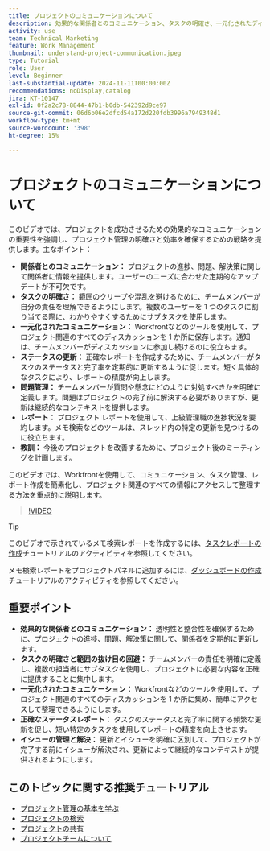 ```yaml
---
title: プロジェクトのコミュニケーションについて
description: 効果的な関係者とのコミュニケーション、タスクの明確さ、一元化されたディスカッション、正確なステータスレポート、プロアクティブな問題解決により、プロジェクトの成功を強化し、連携と効率を維持します。
activity: use
team: Technical Marketing
feature: Work Management
thumbnail: understand-project-communication.jpeg
type: Tutorial
role: User
level: Beginner
last-substantial-update: 2024-11-11T00:00:00Z
recommendations: noDisplay,catalog
jira: KT-10147
exl-id: 0f2a2c78-8844-47b1-b0db-542392d9ce97
source-git-commit: 06d6b06e2dfcd54a172d220fdb3996a7949348d1
workflow-type: tm+mt
source-wordcount: '398'
ht-degree: 15%

---
```


# プロジェクトのコミュニケーションについて

このビデオでは、プロジェクトを成功させるための効果的なコミュニケーションの重要性を強調し、プロジェクト管理の明確さと効率を確保するための戦略を提供します。&#x200B; 主なポイント：
* **関係者とのコミュニケーション：** プロジェクトの進捗、問題、解決策に関して関係者に情報を提供します。&#x200B; ユーザーのニーズに合わせた定期的なアップデートが不可欠です。&#x200B;
* **タスクの明確さ：** 範囲のクリープや混乱を避けるために、チームメンバーが自分の責任を理解できるようにします。&#x200B; 複数のユーザーを 1 つのタスクに割り当てる際に、わかりやすくするためにサブタスクを使用します。&#x200B;
* **一元化されたコミュニケーション：** Workfrontなどのツールを使用して、プロジェクト関連のすべてのディスカッションを 1 か所に保存します。&#x200B; 通知は、チームメンバーがディスカッションに参加し続けるのに役立ちます。&#x200B;
* **ステータスの更新：** 正確なレポートを作成するために、チームメンバーがタスクのステータスと完了率を定期的に更新するように促します。&#x200B; 短く具体的なタスクにより、レポートの精度が向上します。&#x200B;
* **問題管理：** チームメンバーが質問や懸念にどのように対処すべきかを明確に定義します。&#x200B; 問題はプロジェクトの完了前に解決する必要がありますが、更新は継続的なコンテキストを提供します。&#x200B;
* **レポート：** プロジェクト レポートを使用して、上級管理職の進捗状況を要約します。&#x200B; メモ検索などのツールは、スレッド内の特定の更新を見つけるのに役立ちます。&#x200B;
* **教訓：** 今後のプロジェクトを改善するために、プロジェクト後のミーティングを計画します。&#x200B;

このビデオでは、Workfrontを使用して、コミュニケーション、タスク管理、レポート作成を簡素化し、プロジェクト関連のすべての情報にアクセスして整理する方法を重点的に説明します。&#x200B;

>[!VIDEO](https://video.tv.adobe.com/v/3419150/?quality=12&learn=on&enablevpops)

>[!TIP]
>
>このビデオで示されているメモ検索レポートを作成するには、[タスクレポートの作成](https://experienceleague.adobe.com/en/docs/workfront-learn/tutorials-workfront/reporting/basic-reporting/create-a-task-report#activity-1-create-a-note-report-with-prompts)チュートリアルのアクティビティを参照してください。
>
>メモ検索レポートをプロジェクトパネルに追加するには、[ダッシュボードの作成](https://experienceleague.adobe.com/docs/workfront-learn/tutorials-workfront/reporting/basic-reporting/create-dashboards.html#activity-1-create-a-dashboard)チュートリアルのアクティビティを参照してください。

## 重要ポイント

* **効果的な関係者とのコミュニケーション：** 透明性と整合性を確保するために、プロジェクトの進捗、問題、解決策に関して、関係者を定期的に更新します。
* **タスクの明確さと範囲の抜け目の回避：** チームメンバーの責任を明確に定義し、複数の担当者にサブタスクを使用し、プロジェクトに必要な内容を正確に提供することに集中します。
* **一元化されたコミュニケーション：** Workfrontなどのツールを使用して、プロジェクト関連のすべてのディスカッションを 1 か所に集め、簡単にアクセスして整理できるようにします。
* **正確なステータスレポート：** タスクのステータスと完了率に関する頻繁な更新を促し、短い特定のタスクを使用してレポートの精度を向上させます。
* **イシューの管理と解決：** 更新とイシューを明確に区別して、プロジェクトが完了する前にイシューが解決され、更新によって継続的なコンテキストが提供されるようにします。&#x200B;


## このトピックに関する推奨チュートリアル

* [プロジェクト管理の基本を学ぶ](/help/manage-work/projects/getting-started-manage-a-project.md)
* [プロジェクトの検索](/help/manage-work/projects/find-projects.md)
* [プロジェクトの共有](/help/manage-work/projects/share-a-project.md)
* [プロジェクトチームについて](/help/manage-work/projects/understand-the-project-team.md)

